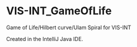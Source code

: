# VIS-INT_GameOfLife
Game of Life/Hilbert curve/Ulam Spiral for VIS-INT


Created in the IntelliJ Java IDE.
